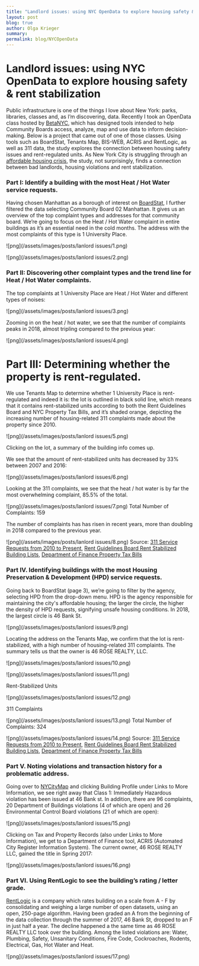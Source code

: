 ```yaml
---
title: "Landlord issues: using NYC OpenData to explore housing safety & rent stabilization"
layout: post
blog: true
author: Olga Krieger
summary:
permalink: blog/NYCOpenData
---
```

# Landlord issues: using NYC OpenData to explore housing safety & rent stabilization

Public infrastructure is one of the things I love about New York: parks, libraries, classes and, as I’m discovering, data. Recently I took an OpenData class hosted by [BetaNYC](https://beta.nyc/), which has designed tools intended to help Community Boards access, analyze, map and use data to inform decision-making. Below is a project that came out of one of those classes. Using tools such as BoardStat, Tenants Map, BIS-WEB, ACRIS and RentLogic, as well as 311 data, the study explores the connection between housing safety issues and rent-regulated units. As New York City is struggling through an [affordable housing crisis](https://nyti.ms/2GxIkF7), the study, not surprisingly, finds a connection between bad landlords, housing violations and rent stabilization.

### Part I: Identify a building with the most Heat / Hot Water service requests.
Having chosen Manhattan as a borough of interest on [BoardStat](https://betanyc.github.io/BoardStat/), I further filtered the data selecting Community Board 02 Manhattan. It gives us an overview of the top complaint types and addresses for that community board. We’re going to focus on the Heat / Hot Water complaint in entire buildings as it’s an essential need in the cold months. The address with the most complaints of this type is 1 University Place.

![png](/assets/images/posts/lanlord issues/1.png)

![png](/assets/images/posts/lanlord issues/2.png)

### Part II: Discovering other complaint types and the trend line for Heat / Hot Water complaints. 
The top complaints at 1 University Place are Heat / Hot Water and different types of noises: 

![png](/assets/images/posts/lanlord issues/3.png)

Zooming in on the heat / hot water, we see that the number of complaints peaks in 2018, almost tripling compared to the previous year:

![png](/assets/images/posts/lanlord issues/4.png)


# Part III: Determining whether the property is rent-regulated.
We use Tenants Map to determine whether 1 University Place is rent-regulated and indeed it is: the lot is outlined in black solid line, which means that it contains rent-stabilized units according to both the Rent Guidelines Board and NYC Property Tax Bills, and it’s shaded orange, depicting the increasing number of housing-related 311 complaints made about the property since 2010. 

![png](/assets/images/posts/lanlord issues/5.png)

Clicking on the lot, a summary of the building info comes up.

We see that the amount of rent-stabilized units has decreased by 33% between 2007 and 2016:

![png](/assets/images/posts/lanlord issues/6.png)

Looking at the 311 complaints, we see that the heat / hot water is by far the most overwhelming complaint, 85.5% of the total. 

![png](/assets/images/posts/lanlord issues/7.png)
Total Number of Complaints: 159

The number of complaints has has risen in recent years, more than doubling in 2018 compared to the previous year. 

![png](/assets/images/posts/lanlord issues/8.png)
Source: [311 Service Requests from 2010 to Present](https://data.cityofnewyork.us/Social-Services/311-Service-Requests-from-2010-to-Present/erm2-nwe9/data), [Rent Guidelines Board Rent Stabilized Building Lists](https://www1.nyc.gov/site/rentguidelinesboard/resources/rent-stabilized-building-lists.page), [Department of Finance Property Tax Bills](https://webapps.nyc.gov/CICS/fin1/find001i)
 


### Part IV. Identifying buildings with the most Housing Preservation & Development (HPD) service requests.
Going back to BoardStat (page 3), we’re going to filter by the agency, selecting HPD from the drop-down menu. HPD is the agency responsible for maintaining the city's affordable housing; the larger the circle, the higher the density of HPD requests, signifying unsafe housing conditions. In 2018, the largest circle is 46 Bank St.

![png](/assets/images/posts/lanlord issues/9.png)

Locating the address on the Tenants Map, we confirm that the lot is rent-stabilized, with a high number of housing-related 311 complaints. The summary tells us that the owner is 46 ROSE REALTY, LLC. 

![png](/assets/images/posts/lanlord issues/10.png)

![png](/assets/images/posts/lanlord issues/11.png)

 
Rent-Stabilized Units

![png](/assets/images/posts/lanlord issues/12.png)
 
311 Complaints

![png](/assets/images/posts/lanlord issues/13.png)
Total Number of Complaints: 324

![png](/assets/images/posts/lanlord issues/14.png)
Source: [311 Service Requests from 2010 to Present](https://data.cityofnewyork.us/Social-Services/311-Service-Requests-from-2010-to-Present/erm2-nwe9/data), [Rent Guidelines Board Rent Stabilized Building Lists](https://www1.nyc.gov/site/rentguidelinesboard/resources/rent-stabilized-building-lists.page), [Department of Finance Property Tax Bills](https://webapps.nyc.gov/CICS/fin1/find001i)
 


### Part V. Noting violations and transaction history for a problematic address. 
Going over to [NYCityMap](http://maps.nyc.gov/doitt/nycitymap/) and clicking Building Profile under Links to More Information, we see right away that Class 1: Immediately Hazardous violation has been issued at 46 Bank st. In addition, there are 96 complaints, 20 Department of Buildings violations (4 of which are open) and 26 Environmental Control Board violations (21 of which are open):

![png](/assets/images/posts/lanlord issues/15.png)

Clicking on Tax and Property Records (also under Links to More Information), we get to a Department of Finance tool, ACRIS (Automated City Register Information System). The current owner, 46 ROSE REALTY LLC, gained the title in Spring 2017: 

![png](/assets/images/posts/lanlord issues/16.png)

### Part VI. Using RentLogic to see the building’s rating / letter grade. 
[RentLogic](https://rentlogic.com) is a company which rates building on a scale from A - F by consolidating and weighing a large number of open datasets, using an open, 250-page algorithm. Having been graded an A from the beginning of the data collection through the summer of 2017, 46 Bank St, dropped to an F in just half a year. The decline happened a the same time as 46 ROSE REALTY LLC took over the building. Among the listed violations are: Water, Plumbing, Safety, Unsanitary Conditions, Fire Code, Cockroaches, Rodents, Electrical, Gas, Hot Water and Heat.

![png](/assets/images/posts/lanlord issues/17.png)
